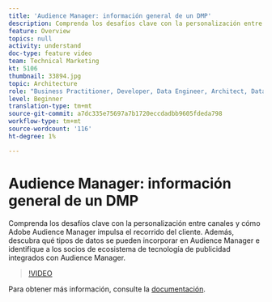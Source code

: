 ```yaml
---
title: 'Audience Manager: información general de un DMP'
description: Comprenda los desafíos clave con la personalización entre canales y cómo Adobe Audience Manager impulsa el recorrido del cliente. Además, descubra qué tipos de datos se pueden incorporar en Audience Manager e identifique a los socios de ecosistema de tecnología de publicidad integrados con Audience Manager.
feature: Overview
topics: null
activity: understand
doc-type: feature video
team: Technical Marketing
kt: 5106
thumbnail: 33894.jpg
topic: Architecture
role: "Business Practitioner, Developer, Data Engineer, Architect, Data Architect, Administrator, Leader"
level: Beginner
translation-type: tm+mt
source-git-commit: a7dc335e75697a7b1720eccdadbb9605fdeda798
workflow-type: tm+mt
source-wordcount: '116'
ht-degree: 1%

---
```



# Audience Manager: información general de un DMP

Comprenda los desafíos clave con la personalización entre canales y cómo Adobe Audience Manager impulsa el recorrido del cliente. Además, descubra qué tipos de datos se pueden incorporar en Audience Manager e identifique a los socios de ecosistema de tecnología de publicidad integrados con Audience Manager.

>[!VIDEO](https://video.tv.adobe.com/v/33894/?quality=12)

Para obtener más información, consulte la [documentación](https://docs.adobe.com/content/help/en/audience-manager/user-guide/overview/aam-overview.html).
